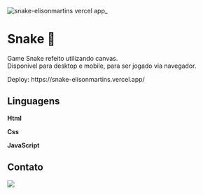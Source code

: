 ![snake-elisonmartins vercel app_](https://user-images.githubusercontent.com/68920728/142210708-e1ead7f0-fc9c-47a0-aef1-89f59a8ea33b.png)

<h1> Snake 🐍</h1>
<p>Game Snake refeito utilizando canvas.<br>
Disponivel para desktop e mobile, para ser jogado via navegador.</p>
<p>Deploy: https://snake-elisonmartins.vercel.app/

<h2> Linguagens </h2>
<p> <strong>Html</strong> </p>
<p> <strong>Css</strong> </p>
<p> <strong>JavaScript</strong> </p>
<h2> Contato </h2>
<p>
  <a href="https://www.linkedin.com/in/elison-martins/" alt="Linkedin">
  <img src="https://img.shields.io/badge/-Linkedin-0e76a8?style=for-the-badge&logo=Linkedin&logoColor=white&link=https://www.linkedin.com/in/elison-martins/" /></a>
</p>  
